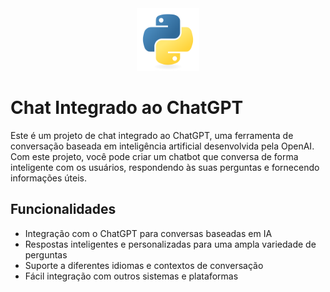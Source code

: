<div align="center">
  <img src="https://raw.githubusercontent.com/devicons/devicon/master/icons/python/python-original.svg" alt="Python" height="100">
</div>

# Chat Integrado ao ChatGPT

Este é um projeto de chat integrado ao ChatGPT, uma ferramenta de conversação baseada em inteligência artificial desenvolvida pela OpenAI. Com este projeto, você pode criar um chatbot que conversa de forma inteligente com os usuários, respondendo às suas perguntas e fornecendo informações úteis.

## Funcionalidades

- Integração com o ChatGPT para conversas baseadas em IA
- Respostas inteligentes e personalizadas para uma ampla variedade de perguntas
- Suporte a diferentes idiomas e contextos de conversação
- Fácil integração com outros sistemas e plataformas
